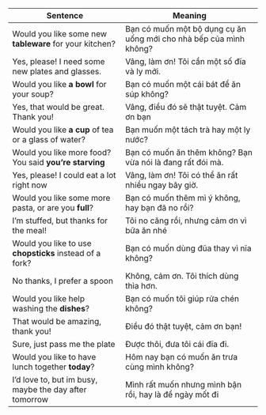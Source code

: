 | **Sentence** | **Meaning** |
| --- | --- |
| Would you like some new **tableware** for your kitchen? | Bạn có muốn một bộ dụng cụ ăn uống mới cho nhà bếp của mình không? |
| Yes, please! I need some new plates and glasses. | Vâng, làm ơn! Tôi cần một số đĩa và ly mới. |
| Would you like **a bowl** for your soup? | Bạn có muốn một cái bát để ăn súp không? |
| Yes, that would be great. Thank you! | Vâng, điều đó sẽ thật tuyệt. Cảm ơn bạn |
| Would you like **a cup** of tea or a glass of water? | Bạn muốn một tách trà hay một ly nước? |
| Would you like more food? You said **you’re starving** | Bạn có muốn ăn thêm không? Bạn vừa nói là đang rất đói mà. |
| Yes, please! I could eat a lot right now | Vâng, làm ơn! Tôi có thể ăn rất nhiều ngay bây giờ. |
| Would you like some more pasta, or are you **full**? | Bạn có muốn thêm mì ý không, hay bạn đã no rồi? |
| I’m stuffed, but thanks for the meal! | Tôi no căng rồi, nhưng cảm ơn vì bữa ăn nhé |
| Would you like to use **chopsticks** instead of a fork? | Bạn có muốn dùng đũa thay vì nĩa không? |
| No thanks, I prefer a spoon | Không, cảm ơn. Tôi thích dùng thìa hơn. |
| Would you like help washing the **dishes**? | Bạn có muốn tôi giúp rửa chén không? |
| That would be amazing, thank you! | Điều đó thật tuyệt, cảm ơn bạn! |
| Sure, just pass me the plate | Được thôi, đưa tôi cái đĩa đi. |
| Would you like to have lunch together **today**? | Hôm nay bạn có muốn ăn trưa cùng mình không? |
| I’d love to, but im busy, maybe the day after tomorrow | Mình rất muốn nhưng mình bận rồi, hay là để ngày mốt đi |


